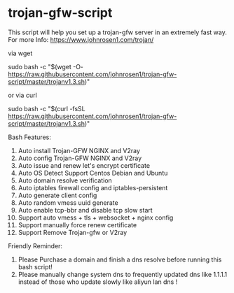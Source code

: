 # trojan-gfw-script
This script will help you set up a trojan-gfw server in an extremely fast way.
For more Info: https://www.johnrosen1.com/trojan/ 

via wget

sudo bash -c "$(wget -O- https://raw.githubusercontent.com/johnrosen1/trojan-gfw-script/master/trojanv1.3.sh)"

or via curl

sudo bash -c "$(curl -fsSL https://raw.githubusercontent.com/johnrosen1/trojan-gfw-script/master/trojanv1.3.sh)"

Bash Features:

1. Auto install Trojan-GFW NGINX and V2ray
2. Auto config Trojan-GFW NGINX and V2ray
3. Auto issue and renew let's encrypt certificate
4. Auto OS Detect Support Centos Debian and Ubuntu
5. Auto domain resolve verification
6. Auto iptables firewall config and iptables-persistent
7. Auto generate client config
8. Auto random vmess uuid generate
9. Auto enable tcp-bbr and disable tcp slow start
10. Support auto vmess + tls + websocket + nginx config
11. Support manually force renew certificate
12. Support Remove Trojan-gfw or V2ray

Friendly Reminder:
1. Please Purchase a domain and finish a dns resolve before running this bash script!
2. Please manually change system dns to frequently updated dns like 1.1.1.1 instead of those who update slowly like aliyun lan dns !

